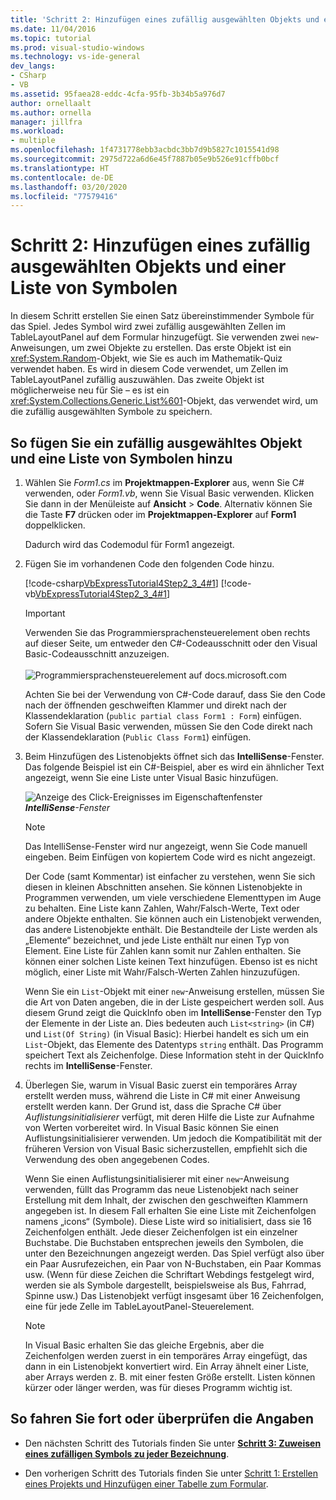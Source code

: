 ```yaml
---
title: 'Schritt 2: Hinzufügen eines zufällig ausgewählten Objekts und einer Liste von Symbolen'
ms.date: 11/04/2016
ms.topic: tutorial
ms.prod: visual-studio-windows
ms.technology: vs-ide-general
dev_langs:
- CSharp
- VB
ms.assetid: 95faea28-eddc-4cfa-95fb-3b34b5a976d7
author: ornellaalt
ms.author: ornella
manager: jillfra
ms.workload:
- multiple
ms.openlocfilehash: 1f4731778ebb3acbdc3bb7d9b5827c1015541d98
ms.sourcegitcommit: 2975d722a6d6e45f7887b05e9b526e91cffb0bcf
ms.translationtype: HT
ms.contentlocale: de-DE
ms.lasthandoff: 03/20/2020
ms.locfileid: "77579416"
---
```

# <a name="step-2-add-a-random-object-and-a-list-of-icons"></a>Schritt 2: Hinzufügen eines zufällig ausgewählten Objekts und einer Liste von Symbolen

In diesem Schritt erstellen Sie einen Satz übereinstimmender Symbole für das Spiel. Jedes Symbol wird zwei zufällig ausgewählten Zellen im TableLayoutPanel auf dem Formular hinzugefügt. Sie verwenden zwei `new`-Anweisungen, um zwei Objekte zu erstellen. Das erste Objekt ist ein <xref:System.Random>-Objekt, wie Sie es auch im Mathematik-Quiz verwendet haben. Es wird in diesem Code verwendet, um Zellen im TableLayoutPanel zufällig auszuwählen. Das zweite Objekt ist möglicherweise neu für Sie – es ist ein <xref:System.Collections.Generic.List%601>-Objekt, das verwendet wird, um die zufällig ausgewählten Symbole zu speichern.

## <a name="to-add-a-random-object-and-a-list-of-icons"></a>So fügen Sie ein zufällig ausgewähltes Objekt und eine Liste von Symbolen hinzu

1. Wählen Sie *Form1.cs* im **Projektmappen-Explorer** aus, wenn Sie C# verwenden, oder *Form1.vb*, wenn Sie Visual Basic verwenden. Klicken Sie dann in der Menüleiste auf **Ansicht** > **Code**. Alternativ können Sie die Taste **F7** drücken oder im **Projektmappen-Explorer** auf **Form1** doppelklicken.

     Dadurch wird das Codemodul für Form1 angezeigt.

2. Fügen Sie im vorhandenen Code den folgenden Code hinzu.

     [!code-csharp[VbExpressTutorial4Step2_3_4#1](../ide/codesnippet/CSharp/step-2-add-a-random-object-and-a-list-of-icons_1.cs)]
     [!code-vb[VbExpressTutorial4Step2_3_4#1](../ide/codesnippet/VisualBasic/step-2-add-a-random-object-and-a-list-of-icons_1.vb)]

      > [!IMPORTANT]
      > Verwenden Sie das Programmiersprachensteuerelement oben rechts auf dieser Seite, um entweder den C#-Codeausschnitt oder den Visual Basic-Codeausschnitt anzuzeigen.<br><br>![Programmiersprachensteuerelement auf docs.microsoft.com](../ide/media/docs-programming-language-control.png)

      Achten Sie bei der Verwendung von C#-Code darauf, dass Sie den Code nach der öffnenden geschweiften Klammer und direkt nach der Klassendeklaration (`public partial class Form1 : Form`) einfügen. Sofern Sie Visual Basic verwenden, müssen Sie den Code direkt nach der Klassendeklaration (`Public Class Form1`) einfügen.

3. Beim Hinzufügen des Listenobjekts öffnet sich das **IntelliSense**-Fenster. Das folgende Beispiel ist ein C#-Beispiel, aber es wird ein ähnlicher Text angezeigt, wenn Sie eine Liste unter Visual Basic hinzufügen.

     ![Anzeige des Click-Ereignisses im Eigenschaftenfenster](../ide/media/express_listintellisense.png)<br/>***IntelliSense**-Fenster*

    > [!NOTE]
    > Das IntelliSense-Fenster wird nur angezeigt, wenn Sie Code manuell eingeben. Beim Einfügen von kopiertem Code wird es nicht angezeigt.

     Der Code (samt Kommentar) ist einfacher zu verstehen, wenn Sie sich diesen in kleinen Abschnitten ansehen. Sie können Listenobjekte in Programmen verwenden, um viele verschiedene Elementtypen im Auge zu behalten. Eine Liste kann Zahlen, Wahr/Falsch-Werte, Text oder andere Objekte enthalten. Sie können auch ein Listenobjekt verwenden, das andere Listenobjekte enthält. Die Bestandteile der Liste werden als „Elemente“ bezeichnet, und jede Liste enthält nur einen Typ von Element. Eine Liste für Zahlen kann somit nur Zahlen enthalten. Sie können einer solchen Liste keinen Text hinzufügen. Ebenso ist es nicht möglich, einer Liste mit Wahr/Falsch-Werten Zahlen hinzuzufügen.

     Wenn Sie ein `List`-Objekt mit einer `new`-Anweisung erstellen, müssen Sie die Art von Daten angeben, die in der Liste gespeichert werden soll. Aus diesem Grund zeigt die QuickInfo oben im **IntelliSense**-Fenster den Typ der Elemente in der Liste an. Dies bedeuten auch `List<string>` (in C#) und `List(Of String)` (in Visual Basic): Hierbei handelt es sich um ein `List`-Objekt, das Elemente des Datentyps `string` enthält. Das Programm speichert Text als Zeichenfolge. Diese Information steht in der QuickInfo rechts im **IntelliSense**-Fenster.

4. Überlegen Sie, warum in Visual Basic zuerst ein temporäres Array erstellt werden muss, während die Liste in C# mit einer Anweisung erstellt werden kann. Der Grund ist, dass die Sprache C# über *Auflistungsinitialisierer* verfügt, mit deren Hilfe die Liste zur Aufnahme von Werten vorbereitet wird. In Visual Basic können Sie einen Auflistungsinitialisierer verwenden. Um jedoch die Kompatibilität mit der früheren Version von Visual Basic sicherzustellen, empfiehlt sich die Verwendung des oben angegebenen Codes.

     Wenn Sie einen Auflistungsinitialisierer mit einer `new`-Anweisung verwenden, füllt das Programm das neue Listenobjekt nach seiner Erstellung mit dem Inhalt, der zwischen den geschweiften Klammern angegeben ist. In diesem Fall erhalten Sie eine Liste mit Zeichenfolgen namens „icons“ (Symbole). Diese Liste wird so initialisiert, dass sie 16 Zeichenfolgen enthält. Jede dieser Zeichenfolgen ist ein einzelner Buchstabe. Die Buchstaben entsprechen jeweils den Symbolen, die unter den Bezeichnungen angezeigt werden. Das Spiel verfügt also über ein Paar Ausrufezeichen, ein Paar von N-Buchstaben, ein Paar Kommas usw. (Wenn für diese Zeichen die Schriftart Webdings festgelegt wird, werden sie als Symbole dargestellt, beispielsweise als Bus, Fahrrad, Spinne usw.) Das Listenobjekt verfügt insgesamt über 16 Zeichenfolgen, eine für jede Zelle im TableLayoutPanel-Steuerelement.

    > [!NOTE]
    > In Visual Basic erhalten Sie das gleiche Ergebnis, aber die Zeichenfolgen werden zuerst in ein temporäres Array eingefügt, das dann in ein Listenobjekt konvertiert wird. Ein Array ähnelt einer Liste, aber Arrays werden z. B. mit einer festen Größe erstellt. Listen können kürzer oder länger werden, was für dieses Programm wichtig ist.

## <a name="to-continue-or-review"></a>So fahren Sie fort oder überprüfen die Angaben

- Den nächsten Schritt des Tutorials finden Sie unter [**Schritt 3: Zuweisen eines zufälligen Symbols zu jeder Bezeichnung**](../ide/step-3-assign-a-random-icon-to-each-label.md).

- Den vorherigen Schritt des Tutorials finden Sie unter [Schritt 1: Erstellen eines Projekts und Hinzufügen einer Tabelle zum Formular](../ide/step-1-create-a-project-and-add-a-table-to-your-form.md).

